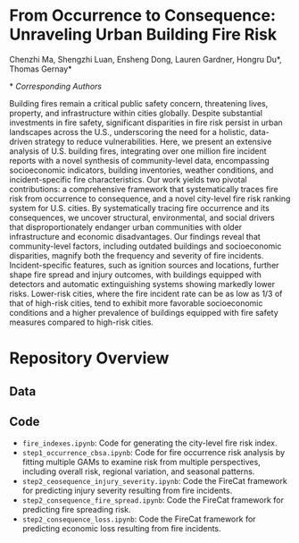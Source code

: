 # From Occurrence to Consequence: Unraveling Urban Building Fire Risk

Chenzhi Ma, Shengzhi Luan, Ensheng Dong, Lauren Gardner, Hongru Du\*, Thomas Gernay\*

\* *Corresponding Authors*

Building fires remain a critical public safety concern, threatening lives, property, and infrastructure within cities globally. Despite substantial investments in fire safety, significant disparities in fire risk persist in urban landscapes across the U.S., underscoring the need for a holistic, data-driven strategy to reduce vulnerabilities. Here, we present an extensive analysis of U.S. building fires, integrating over one million fire incident reports with a novel synthesis of community-level data, encompassing socioeconomic indicators, building inventories, weather conditions, and incident-specific fire characteristics. Our work yields two pivotal contributions: a comprehensive framework that systematically traces fire risk from occurrence to consequence, and a novel city-level fire risk ranking system for U.S. cities. By systematically tracing fire occurrence and its consequences, we uncover structural, environmental, and social drivers that disproportionately endanger urban communities with older infrastructure and economic disadvantages. Our findings reveal that community-level factors, including outdated buildings and socioeconomic disparities, magnify both the frequency and severity of fire incidents. Incident-specific features, such as ignition sources and locations, further shape fire spread and injury outcomes, with buildings equipped with detectors and automatic extinguishing systems showing markedly lower risks. Lower-risk cities, where the fire incident rate can be as low as 1/3 of that of high-risk cities, tend to exhibit more favorable socioeconomic conditions and a higher prevalence of buildings equipped with fire safety measures compared to high-risk cities.

# Repository Overview

## Data

## Code
* `fire_indexes.ipynb`: Code for generating the city-level fire risk index.
* `step1_occurrence_cbsa.ipynb`: Code for fire occurrence risk analysis by fitting multiple GAMs to examine risk from multiple perspectives, including overall risk, regional variation, and seasonal patterns.
* `step2_ceosequence_injury_severity.ipynb`: Code the FireCat framework for predicting injury severity resulting from fire incidents.
* `step2_consequence_fire_spread.ipynb`: Code the FireCat framework for predicting fire spreading risk.
* `step2_consequence_loss.ipynb`: Code the FireCat framework for predicting economic loss resulting from fire incidents.
